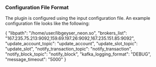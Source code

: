 ### Configuration File Format

The plugin is configured using the input configuration file. An example
configuration file looks like the following:

{
	"libpath": "/home/user/libgeyser_neon.so",
	"brokers_list": "167.235.75.213:9092,159.69.197.26:9092,167.235.151.85:9092",
	"update_account_topic": "update_account",
	"update_slot_topic": "update_slot",
	"notify_transaction_topic": "notify_transaction",
	"notify_block_topic": "notify_block",
	"kafka_logging_format": "DEBUG",
	"message_timeout": "5000"
}
